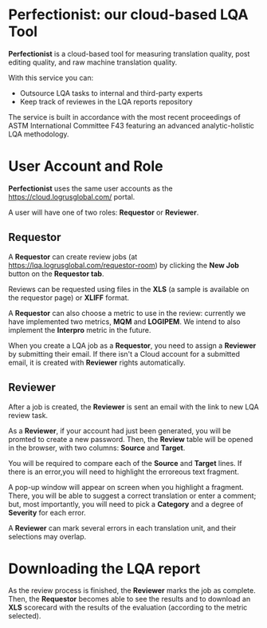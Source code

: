 # Perfectionist: our cloud-based LQA Tool

**Perfectionist** is a cloud-based tool for measuring translation quality, post editing quality, and raw machine translation quality. 

With this service you can:
- Outsource LQA tasks to internal and third-party experts
- Keep track of reviewes in the LQA reports repository

The service is built in accordance with the most recent proceedings of ASTM International Committee F43 featuring an advanced analytic-holistic LQA methodology.






# User Account and Role

**Perfectionist** uses the same user accounts as the https://cloud.logrusglobal.com/ portal. 

A user will have one of two roles: **Requestor** or **Reviewer**.

## Requestor

A **Requestor** can create review jobs (at https://lqa.logrusglobal.com/requestor-room) by clicking the **New Job** button on the **Requestor tab**.

Reviews can be requested using files in the **XLS** (a sample is available on the requestor page) or **XLIFF** format.

A **Requestor** can also choose a metric to use in the review: currently we have implemented two metrics, **MQM** and **LOGIPEM**. We intend to also implement the **Interpro** metric in the future.

When you create a LQA job as a **Requestor**, you need to assign a **Reviewer** by submitting their email. If there isn't a Cloud account for a submitted email, it is created with **Reviewer** rights automatically.

## Reviewer

After a job is created, the **Reviewer** is sent an email with the link to new LQA review task. 

As a **Reviewer**, if your account had just been generated, you will be promted to create a new password. Then, the **Review** table will be opened in the browser, with two columns: **Source** and **Target**.

You will be required to compare each of the **Source** and **Target** lines. If there is an error,you will need to highlight the erroreous text fragment.

A pop-up window will appear on screen when you highlight a fragment. There, you will be able to suggest a correct translation or enter a comment; but, most importantly, you will need to pick a **Category** and a degree of **Severity** for each error.

A **Reviewer** can mark several errors in each translation unit, and their selections may overlap.





# Downloading the LQA report

As the review process is finished, the **Reviewer** marks the job as complete. Then, the **Requestor** becomes able to see the results and to download an **XLS** scorecard with the results of the evaluation (according to the  metric selected).